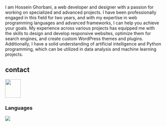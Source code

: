<p>I am Hossein Ghorbani, a web developer and designer with a passion for working on specialized and advanced projects. I have been professionally engaged in this field for two years, and with my expertise in web programming languages and advanced frameworks, I can help you achieve your goals. My experience across various projects has equipped me with the skills to design and develop responsive websites, optimize them for search engines, and create custom WordPress themes and plugins. Additionally, I have a solid understanding of artificial intelligence and Python programming, which can be utilized in data analysis and machine learning projects.</p>
<div>
 <h2>contact</h2>
  
 <img src='[email-filtering-angle-text-triangle-thumbnail.png](https://www.svgrepo.com/show/346442/telegram-fill.svg)'   style="width:50px;height:60px;"/>
</div>
<h3>Languages</h3>
<img src='https://skillicons.dev/icons?i=py,aiscript,opencv,cmake,js,html,css,bootstrap&perline=4' />
